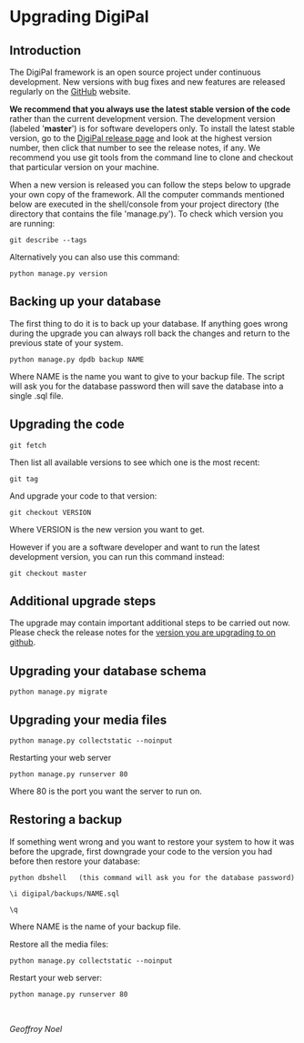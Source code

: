 # Upgrading DigiPal
 
## Introduction
The DigiPal framework is an open source project under continuous development. New versions with bug fixes and new features are released regularly on the [GitHub](https://github.com/kcl-ddh/digipal) website.

**We recommend that you always use the latest stable version of the code** rather than the current development version. The development version (labeled '**master**') is for software developers only. To install the latest stable version, go to the [DigiPal release page](https://github.com/kcl-ddh/digipal/releases) and look at the highest version number, then click that number to see the release notes, if any. We recommend you use git tools from the command line to clone and checkout that particular version on your machine.

When a new version is released you can follow the steps below to upgrade your own copy of the framework. All the computer commands mentioned below are executed in the shell/console from your project directory (the directory that contains the file 'manage.py'). To check which version you are running: 


```
git describe --tags
```
Alternatively you can also use this command:


```
python manage.py version
```

## Backing up your database
The first thing to do it is to back up your database. If anything goes wrong during the upgrade you can always roll back the changes and return to the previous state of your system.


```
python manage.py dpdb backup NAME
```
Where NAME is the name you want to give to your backup file. The script will ask you for the database password then will save the database into a single .sql file. 

## Upgrading the code

```
git fetch
```
Then list all available versions to see which one is the most recent: 


```
git tag
```
And upgrade your code to that version:


```
git checkout VERSION
```
Where VERSION is the new version you want to get.

However if you are a software developer and want to run the latest development version, you can run this command instead:


```
git checkout master
```

## Additional upgrade steps
The upgrade may contain important additional steps to be carried out now. Please check the release notes for the [version you are upgrading to on github](https://github.com/kcl-ddh/digipal/releases).

## Upgrading your database schema

```
python manage.py migrate
```

## Upgrading your media files

```
python manage.py collectstatic --noinput
```
Restarting your web server


```
python manage.py runserver 80
```
Where 80 is the port you want the server to run on.

## Restoring a backup
If something went wrong and you want to restore your system to how it was before the upgrade, first downgrade your code to the version you had before then restore your database:


```
python dbshell   (this command will ask you for the database password)
```

```
\i digipal/backups/NAME.sql
```

```
\q
```
Where NAME is the name of your backup file.

Restore all the media files:


```
python manage.py collectstatic --noinput
```
Restart your web server:


```
python manage.py runserver 80
```
 

_Geoffroy Noel_


